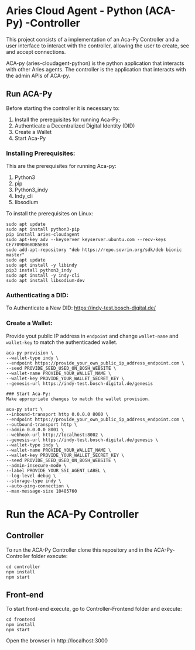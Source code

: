 # Aries Cloud Agent - Python (ACA-Py) -Controller

This project consists of a implementation of an Aca-Py Controller and a user interface to interact with the controller, allowing the user to create, see and accept connections. 

ACA-py (aries-cloudagent-python) is the python application that interacts with other Aries agents. The controller is the application that interacts with the admin APIs of ACA-py.

## Run ACA-Py

Before starting the controller it is necessary to:
1. Install the prerequisites for running Aca-Py;
2. Authenticate a Decentralized Digital Identity (DID)
3. Create a Wallet
4. Start Aca-Py

### Installing Prerequisites:
This are the prerequisites for running Aca-py:
1. Python3
2. pip
3. Python3_indy
4. Indy_cli
5. libsodium

To install the prerequisites on Linux:
```
sudo apt update
sudo apt install python3-pip
pip install aries-cloudagent
sudo apt-key adv --keyserver keyserver.ubuntu.com --recv-keys CE7709D068DB5E88
sudo add-apt-repository "deb https://repo.sovrin.org/sdk/deb bionic master"
sudo apt update
sudo apt install -y libindy
pip3 install python3_indy
sudo apt install -y indy-cli
sudo apt install libsodium-dev
```
### Authenticating a DID:
To Authenticate a New DID:
https://indy-test.bosch-digital.de/

### Create a Wallet:
Provide yout public IP address in `endpoint` and change `wallet-name` and `wallet-key` to match the authenticaded wallet.

```
aca-py provision \
--wallet-type indy \
--endpoint https://provide_your_own_public_ip_address_endpoint.com \
--seed PROVIDE_SEED_USED_ON_BOSH_WEBSITE \
--wallet-name PROVIDE_YOUR_WALLET_NAME \
--wallet-key PROVIDE_YOUR_WALLET_SECRET_KEY \
--genesis-url https://indy-test.bosch-digital.de/genesis

### Start Aca-Py:
Make appropriate changes to match the wallet provision.

aca-py start \
--inbound-transport http 0.0.0.0 8000 \
--endpoint https://provide_your_own_public_ip_address_endpoint.com \
--outbound-transport http \
--admin 0.0.0.0 8001 \
--webhook-url http://localhost:8002 \
--genesis-url https://indy-test.bosch-digital.de/genesis \
--wallet-type indy \
--wallet-name PROVIDE_YOUR_WALLET_NAME \
--wallet-key PROVIDE_YOUR_WALLET_SECRET_KEY \
--seed PROVIDE_SEED_USED_ON_BOSH_WEBSITE \
--admin-insecure-mode \
--label PROVIDE_YOUR_SSI_AGENT_LABEL \
--log-level debug \
--storage-type indy \
--auto-ping-connection \
--max-message-size 10485760 
```

# Run the ACA-Py Controller
## Controller
To run the ACA-Py Controller clone this repository and in the ACA-Py-Controller folder execute:
```
cd controller
npm install
npm start
```
## Front-end
To start front-end execute, go to Controller-Frontend folder and execute: 
```
cd frontend
npm install
npm start
```
Open the browser in http://localhost:3000